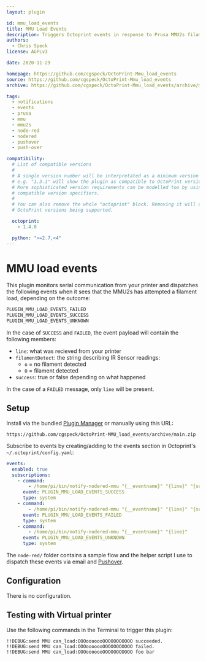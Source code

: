 ```yaml
---
layout: plugin

id: mmu_load_events
title: MMU Load Events
description: Triggers Octoprint events in response to Prusa MMU2s filament load events
authors:
  - Chris Speck
license: AGPLv3

date: 2020-11-29

homepage: https://github.com/cgspeck/OctoPrint-Mmu_load_events
source: https://github.com/cgspeck/OctoPrint-Mmu_load_events
archive: https://github.com/cgspeck/OctoPrint-Mmu_load_events/archive/main.zip

tags:
  - notifications
  - events
  - prusa
  - mmu
  - mmu2s
  - node-red
  - nodered
  - pushover
  - push-over

compatibility:
  # List of compatible versions
  #
  # A single version number will be interpretated as a minimum version requirement,
  # e.g. "1.3.1" will show the plugin as compatible to OctoPrint versions 1.3.1 and up.
  # More sophisticated version requirements can be modelled too by using PEP440
  # compatible version specifiers.
  #
  # You can also remove the whole "octoprint" block. Removing it will default to all
  # OctoPrint versions being supported.

  octoprint:
    - 1.4.0

  python: ">=2.7,<4"
---
```


# MMU load events

This plugin monitors serial communication from your printer and dispatches the following events when it sees that the MMU2s has attempted a filament load, depending on the outcome:

```python
PLUGIN_MMU_LOAD_EVENTS_FAILED
PLUGIN_MMU_LOAD_EVENTS_SUCCESS
PLUGIN_MMU_LOAD_EVENTS_UNKNOWN
```

In the case of `SUCCESS` and `FAILED`, the event payload will contain the following members:

- `line`: what was recieved from your printer
- `filamentDetect`: the string describing IR Sensor readings:
  - `o` = no filament detected
  - `O` = filament detected
- `success`: true or false depending on what happened

In the case of a `FAILED` message, only `line` will be present.

## Setup

Install via the bundled [Plugin Manager](https://docs.octoprint.org/en/master/bundledplugins/pluginmanager.html)
or manually using this URL:

    https://github.com/cgspeck/OctoPrint-MMU_load_events/archive/main.zip

Subscribe to events by creating/adding to the events section in Octoprint's `~/.octoprint/config.yaml`:

```yaml
events:
  enabled: true
  subscriptions:
    - command:
        - /home/pi/bin/notify-nodered-mmu "{__eventname}" "{line}" "{success}" "{filamentDetect}"
      event: PLUGIN_MMU_LOAD_EVENTS_SUCCESS
      type: system
    - command:
        - /home/pi/bin/notify-nodered-mmu "{__eventname}" "{line}" "{success}" "{filamentDetect}"
      event: PLUGIN_MMU_LOAD_EVENTS_FAILED
      type: system
    - command:
        - /home/pi/bin/notify-nodered-mmu "{__eventname}" "{line}"
      event: PLUGIN_MMU_LOAD_EVENTS_UNKNOWN
      type: system
```

The `node-red/` folder contains a sample flow and the helper script I use to dispatch these events via email and [Pushover](https://pushover.net/).

## Configuration

There is no configuration.

## Testing with Virtual printer

Use the following commands in the Terminal to trigger this plugin:

```
!!DEBUG:send MMU can_load:OOOooooooOOOOOOOOOOO succeeded.
!!DEBUG:send MMU can_load:OOOooooooOOOOOOOOOOO failed.
!!DEBUG:send MMU can_load:OOOooooooOOOOOOOOOOO foo bar
```
